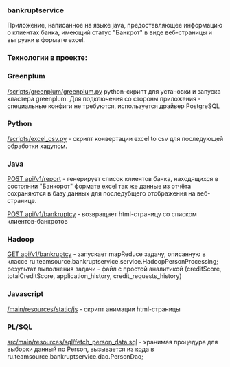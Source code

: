
### bankruptservice
Приложение, написанное на языке java, предоставляющее информацию о клиентах банка, имеющий статус "Банкрот" в виде
веб-страницы и выгрузки в формате excel.

### Технологии в проекте:

### Greenplum</br>
<u>/scripts/greenplum/greenplum.py</u>  python-скрипт для установки и запуска кластера greenplum. Для подключения со стороны приложения - специальные конфиги не требуются, используется драйвер PostgreSQL

### Python </br>
<u>/scripts/excel_csv.py</u> - скрипт конвертации excel to csv для последующей обработки хадупом.

### Java </br>
<u>POST api/v1/report</u> - генерирует список клиентов банка, находящихся в состоянии "Банкорот" формате excel
так же данные из отчёта сохраняются в базу данных для последубщего отображения на веб-странице.

<u>POST api/v1/bankruptcy</u> - возвращает html-страницу со списком клиентов-банкротов

### Hadoop</br>
<u>GET api/v1/bankruptcy</u> - запускает mapReduce задачу, описанную в классе ru.teamsource.bankruptservice.service.HadoopPersonProcessing;
результат выполнения задачи - файл с простой аналитикой (creditScore, totalCreditScore, application_history, credit_requests_history)

### Javascript </br>
<u>/main/resources/static/js</u> - скрипт анимации html-страницы

### PL/SQL</br>
<u>src/main/resources/sql/fetch_person_data.sql</u> - хранимая процедура для выборки данный по Person, вызывается из кода в ru.teamsource.bankruptservice.dao.PersonDao;

